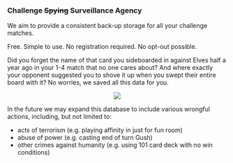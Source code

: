 ### Challenge ~~Spying~~ Surveillance Agency

We aim to provide a consistent back-up storage for all your challenge matches.

Free. Simple to use. No registration required. No opt-out possible.

Did you forget the name of that card you sideboarded in against Elves half a year ago in your 1-4 match that no one cares about? And where exactly your opponent suggested you to shove it up when you swept their entire board with it? No worries, we saved all this data for you.

<p align="center">
<img src="http://techpresident.com/files/webwewant.jpg">
</p>

In the future we may expand this database to include various wrongful actions, including, but not limited to:
 - acts of terrorism (e.g. playing affinity in just for fun room)
 - abuse of power (e.g. casting end of turn Gush)
 - other crimes against humanity (e.g. using 101 card deck with no win conditions)
